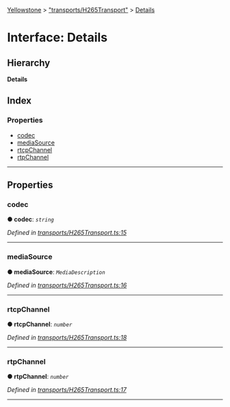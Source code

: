 [Yellowstone](../README.md) > ["transports/H265Transport"](../modules/_transports_h265transport_.md) > [Details](../interfaces/_transports_h265transport_.details.md)

# Interface: Details

## Hierarchy

**Details**

## Index

### Properties

* [codec](_transports_h265transport_.details.md#codec)
* [mediaSource](_transports_h265transport_.details.md#mediasource)
* [rtcpChannel](_transports_h265transport_.details.md#rtcpchannel)
* [rtpChannel](_transports_h265transport_.details.md#rtpchannel)

---

## Properties

<a id="codec"></a>

###  codec

**● codec**: *`string`*

*Defined in [transports/H265Transport.ts:15](https://github.com/mbullington/yellowstone/blob/ac27865/lib/transports/H265Transport.ts#L15)*

___
<a id="mediasource"></a>

###  mediaSource

**● mediaSource**: *`MediaDescription`*

*Defined in [transports/H265Transport.ts:16](https://github.com/mbullington/yellowstone/blob/ac27865/lib/transports/H265Transport.ts#L16)*

___
<a id="rtcpchannel"></a>

###  rtcpChannel

**● rtcpChannel**: *`number`*

*Defined in [transports/H265Transport.ts:18](https://github.com/mbullington/yellowstone/blob/ac27865/lib/transports/H265Transport.ts#L18)*

___
<a id="rtpchannel"></a>

###  rtpChannel

**● rtpChannel**: *`number`*

*Defined in [transports/H265Transport.ts:17](https://github.com/mbullington/yellowstone/blob/ac27865/lib/transports/H265Transport.ts#L17)*

___

